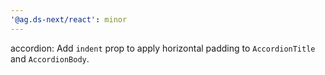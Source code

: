 ```yaml
---
'@ag.ds-next/react': minor
---
```


accordion: Add `indent` prop to apply horizontal padding to `AccordionTitle` and `AccordionBody`.
